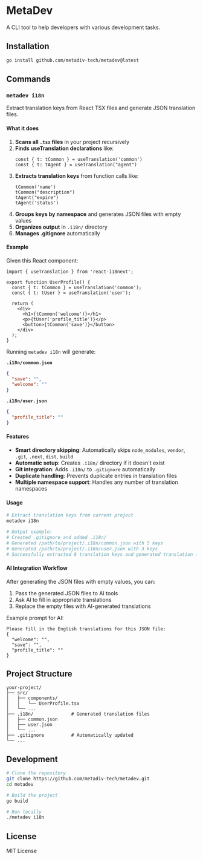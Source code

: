 # MetaDev

A CLI tool to help developers with various development tasks.

## Installation

```bash
go install github.com/metadiv-tech/metadev@latest
```

## Commands

### `metadev i18n`

Extract translation keys from React TSX files and generate JSON translation files.

#### What it does

1. **Scans all `.tsx` files** in your project recursively
2. **Finds useTranslation declarations** like:
   ```tsx
   const { t: tCommon } = useTranslation('common')
   const { t: tAgent } = useTranslation("agent")
   ```
3. **Extracts translation keys** from function calls like:
   ```tsx
   tCommon('name')
   tCommon("description")
   tAgent("expire")
   tAgent('status')
   ```
4. **Groups keys by namespace** and generates JSON files with empty values
5. **Organizes output** in `.i18n/` directory
6. **Manages .gitignore** automatically

#### Example

Given this React component:
```tsx
import { useTranslation } from 'react-i18next';

export function UserProfile() {
  const { t: tCommon } = useTranslation('common');
  const { t: tUser } = useTranslation('user');

  return (
    <div>
      <h1>{tCommon('welcome')}</h1>
      <p>{tUser('profile_title')}</p>
      <button>{tCommon('save')}</button>
    </div>
  );
}
```

Running `metadev i18n` will generate:

**`.i18n/common.json`**
```json
{
  "save": "",
  "welcome": ""
}
```

**`.i18n/user.json`**
```json
{
  "profile_title": ""
}
```

#### Features

- **Smart directory skipping**: Automatically skips `node_modules`, `vendor`, `.git`, `.next`, `dist`, `build`
- **Automatic setup**: Creates `.i18n/` directory if it doesn't exist
- **Git integration**: Adds `.i18n/` to `.gitignore` automatically
- **Duplicate handling**: Prevents duplicate entries in translation files
- **Multiple namespace support**: Handles any number of translation namespaces

#### Usage

```bash
# Extract translation keys from current project
metadev i18n

# Output example:
# Created .gitignore and added .i18n/
# Generated /path/to/project/.i18n/common.json with 5 keys
# Generated /path/to/project/.i18n/user.json with 3 keys
# Successfully extracted 8 translation keys and generated translation files
```

#### AI Integration Workflow

After generating the JSON files with empty values, you can:

1. Pass the generated JSON files to AI tools
2. Ask AI to fill in appropriate translations
3. Replace the empty files with AI-generated translations

Example prompt for AI:
```
Please fill in the English translations for this JSON file:
{
  "welcome": "",
  "save": "",
  "profile_title": ""
}
```

## Project Structure

```
your-project/
├── src/
│   ├── components/
│   │   └── UserProfile.tsx
│   └── ...
├── .i18n/              # Generated translation files
│   ├── common.json
│   ├── user.json
│   └── ...
├── .gitignore          # Automatically updated
└── ...
```

## Development

```bash
# Clone the repository
git clone https://github.com/metadiv-tech/metadev.git
cd metadev

# Build the project
go build

# Run locally
./metadev i18n
```

## License

MIT License